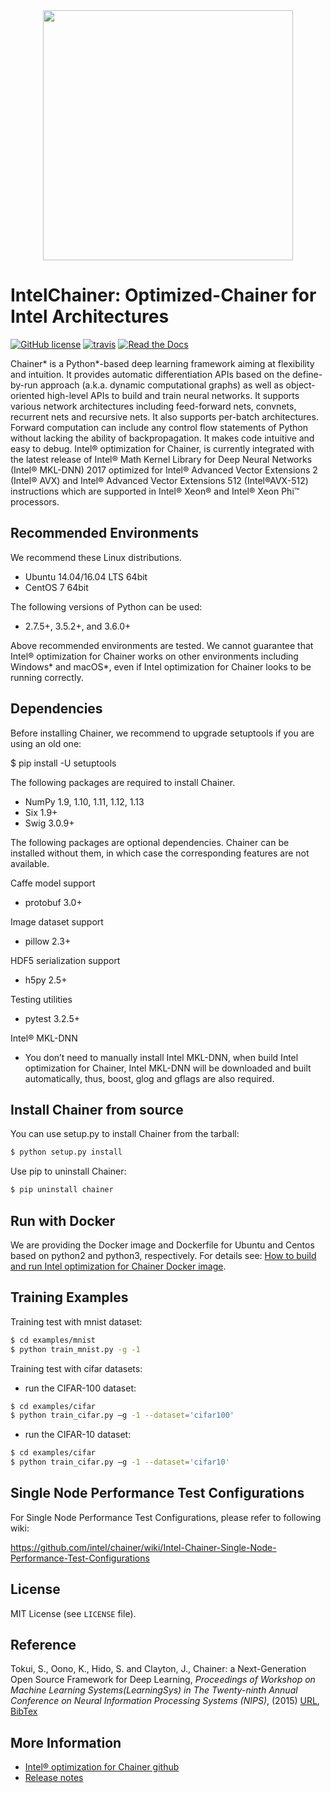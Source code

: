 <div align="center"><img src="docs/image/chainer_red_h.png" width="400"/></div>

# IntelChainer: Optimized-Chainer for Intel Architectures

[![GitHub license](https://img.shields.io/github/license/intel/chainer.svg)](https://github.com/intel/chainer)
[![travis](https://img.shields.io/travis/intel/chainer/master.svg)](https://travis-ci.org/intel/chainer)
[![Read the Docs](https://readthedocs.org/projects/chainer/badge/?version=stable)](https://docs.chainer.org/en/stable/?badge=stable)


Chainer* is a Python*-based deep learning framework aiming at flexibility and intuition. It provides automatic differentiation APIs based on the define-by-run approach (a.k.a. dynamic computational graphs) as well as object-oriented high-level APIs to build and train neural networks. It supports various network architectures including feed-forward nets, convnets, recurrent nets and recursive nets. It also supports per-batch architectures. Forward computation can include any control flow statements of Python without lacking the ability of backpropagation. It makes code intuitive and easy to debug. Intel® optimization for Chainer, is currently integrated with the latest release of Intel® Math Kernel Library for Deep Neural Networks (Intel® MKL-DNN) 2017 optimized for Intel® Advanced Vector Extensions 2 (Intel® AVX) and Intel® Advanced Vector Extensions 512 (Intel®AVX-512) instructions which are supported in Intel® Xeon® and Intel® Xeon Phi™ processors.

## Recommended Environments
We recommend these Linux distributions.
- Ubuntu 14.04/16.04 LTS 64bit
- CentOS 7 64bit

The following versions of Python can be used: 
- 2.7.5+, 3.5.2+, and 3.6.0+

Above recommended environments are tested. We cannot guarantee that Intel® optimization for Chainer works on other environments including Windows* and macOS*, even if Intel optimization for Chainer looks to be running correctly.

## Dependencies
Before installing Chainer, we recommend to upgrade setuptools if you are using an old one:

$ pip install -U setuptools

The following packages are required to install Chainer.
- NumPy 1.9, 1.10, 1.11, 1.12, 1.13
- Six 1.9+
- Swig 3.0.9+

The following packages are optional dependencies. Chainer can be installed without them, in which case the corresponding features are not available.

Caffe model support
- protobuf 3.0+

Image dataset support
- pillow 2.3+

HDF5 serialization support
- h5py 2.5+

Testing utilities
- pytest 3.2.5+

Intel® MKL-DNN
- You don’t need to manually install Intel MKL-DNN, when build Intel optimization for Chainer, Intel MKL-DNN will be downloaded and built automatically, thus, boost, glog and gflags are also required.


## Install Chainer from source
You can use setup.py to install Chainer from the tarball:

```sh
$ python setup.py install
```

Use pip to uninstall Chainer:

```sh
$ pip uninstall chainer
```


## Run with Docker

We are providing the Docker image and Dockerfile for Ubuntu and Centos based on python2 and python3, respectively. For details see: [How to build and run Intel optimization for Chainer Docker image](https://github.com/intel/chainer/wiki/How-to-build-and-run-Intel-Chainer-Docker-image).



## Training Examples

Training test with mnist dataset:
```sh
$ cd examples/mnist
$ python train_mnist.py -g -1
```

Training test with cifar datasets:
- run the CIFAR-100 dataset:
```sh
$ cd examples/cifar
$ python train_cifar.py –g -1 --dataset='cifar100'
```
- run the CIFAR-10 dataset:
```sh
$ cd examples/cifar
$ python train_cifar.py –g -1 --dataset='cifar10'
```


## Single Node Performance Test Configurations

For Single Node Performance Test Configurations, please refer to following wiki:

https://github.com/intel/chainer/wiki/Intel-Chainer-Single-Node-Performance-Test-Configurations


## License

MIT License (see `LICENSE` file).


## Reference

Tokui, S., Oono, K., Hido, S. and Clayton, J.,
Chainer: a Next-Generation Open Source Framework for Deep Learning,
*Proceedings of Workshop on Machine Learning Systems(LearningSys) in
The Twenty-ninth Annual Conference on Neural Information Processing Systems (NIPS)*, (2015)
[URL](http://learningsys.org/papers/LearningSys_2015_paper_33.pdf), [BibTex](chainer_bibtex.txt)


## More Information
- [Intel® optimization for Chainer github](https://github.com/intel/chainer)
- [Release notes](https://github.com/intel/chainer/releases)
